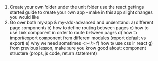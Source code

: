 1) Create your own folder under the unit folder
use the react gettings started guide to create your own app - 
make in this app slight changes you would like
2) Go over both my-app & my-add-advanced and understand:
 a) different page components
 b) how to define routing between pages
 c) how to use Link component in order to route between pages
 d) how to import/export component from different modules (export default vs export)
 e) why we need sometimes <></>
 f) how to use css in react
 g) from previous lesson, make sure you know good about: component structure (props, js code, return statement)